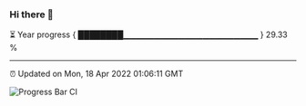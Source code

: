 ### Hi there 👋

⏳ Year progress { ████████▁▁▁▁▁▁▁▁▁▁▁▁▁▁▁▁▁▁▁▁▁▁ } 29.33 %

---

⏰ Updated on Mon, 18 Apr 2022 01:06:11 GMT

![Progress Bar CI](https://github.com/liununu/liununu/workflows/Progress%20Bar%20CI/badge.svg)
